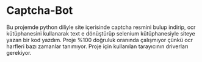 # Captcha-Bot
  Bu projemde python diliyle site içerisinde captcha resmini bulup indirip, ocr kütüphanesini kullanarak text e dönüştürüp selenium kütüphanesiyle siteye yazan bir kod yazdım.
  Proje %100 doğruluk oranında çalışmıyor çünkü ocr harfleri bazı zamanlar tanımıyor.
  Proje için kullanılan tarayıcının driverları gerekiyor.
